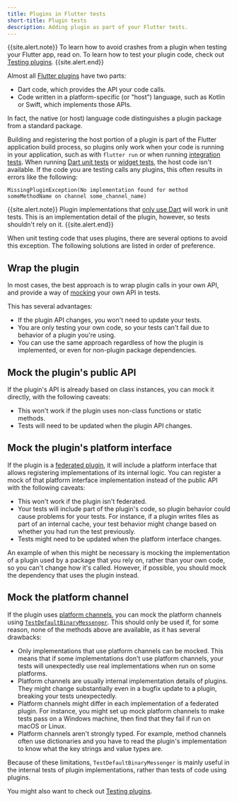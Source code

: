 ```yaml
---
title: Plugins in Flutter tests
short-title: Plugin tests
description: Adding plugin as part of your Flutter tests.
---
```


{{site.alert.note}}
  To learn how to avoid crashes from a plugin when
  testing your Flutter app, read on.
  To learn how to test your plugin code, check out
  [Testing plugins][].
{{site.alert.end}}

[Testing plugins]: {{site.url}}/testing/testing-plugins

Almost all [Flutter plugins][] have two parts:

* Dart code, which provides the API your code calls.
* Code written in a platform-specific (or "host") language,
  such as Kotlin or Swift, which implements those APIs.

In fact, the native (or host) language code distinguishes
a plugin package from a standard package.

[Flutter plugins]: {{site.url}}/packages-and-plugins/using-packages

Building and registering the host portion of a plugin
is part of the Flutter application build process,
so plugins only work when your code is running
in your application, such as with `flutter run`
or when running [integration tests][].
When running [Dart unit tests][] or
[widget tests][], the host code isn't available.
If the code you are testing calls any plugins,
this often results in errors like the following:

```console
MissingPluginException(No implementation found for method someMethodName on channel some_channel_name)
```

[Dart unit tests]: {{site.url}}/cookbook/testing/unit/introduction
[integration tests]: {{site.url}}/cookbook/testing/integration/introduction
[widget tests]: {{site.api}}/flutter/flutter_test/flutter_test-library.html

{{site.alert.note}}
  Plugin implementations that [only use Dart][]
  will work in unit tests. This is an implementation
  detail of the plugin, however,
  so tests shouldn't rely on it.
{{site.alert.end}}

[only use Dart]: {{site.url}}/packages-and-plugins/developing-packages#dart-only-platform-implementations

When unit testing code that uses plugins,
there are several options to avoid this exception.
The following solutions are listed in order of preference.

## Wrap the plugin

In most cases, the best approach is to wrap plugin
calls in your own API,
and provide a way of [mocking][] your own API in tests.

This has several advantages:

* If the plugin API changes,
  you won't need to update your tests.
* You are only testing your own code,
  so your tests can't fail due to behavior of
  a plugin you're using.
* You can use the same approach regardless of
  how the plugin is implemented,
  or even for non-plugin package dependencies.

[mocking]: {{site.url}}/cookbook/testing/unit/mocking

## Mock the plugin's public API

If the plugin's API is already based on class instances,
you can mock it directly, with the following caveats:

* This won't work if the plugin uses
  non-class functions or static methods.
* Tests will need to be updated when
  the plugin API changes.

## Mock the plugin's platform interface

If the plugin is a [federated plugin][],
it will include a platform interface that allows
registering implementations of its internal logic.
You can register a mock of that platform interface
implementation instead of the public API with the
following caveats:

* This won't work if the plugin isn't federated.
* Your tests will include part of the plugin's code,
  so plugin behavior could cause problems for your tests.
  For instance, if a plugin writes files as part of an
  internal cache, your test behavior might change
  based on whether you had run the test previously.
* Tests might need to be updated when the platform interface changes.

An example of when this might be necessary is
mocking the implementation of a plugin used by
a package that you rely on,
rather than your own code,
so you can't change how it's called.
However, if possible,
you should mock the dependency that uses the plugin instead.

[federated plugin]: {{site.url}}/packages-and-plugins/developing-packages#federated-plugins

## Mock the platform channel

If the plugin uses [platform channels][],
you can mock the platform channels using
[`TestDefaultBinaryMessenger`][].
This should only be used if, for some reason,
none of the methods above are available,
as it has several drawbacks:

* Only implementations that use platform channels
  can be mocked. This means that if some implementations
  don't use platform channels,
  your tests will unexpectedly use
  real implementations when run on some platforms.
* Platform channels are usually internal implementation
  details of plugins.
  They might change substantially even
  in a bugfix update to a plugin,
  breaking your tests unexpectedly.
* Platform channels might differ in each implementation
  of a federated plugin. For instance,
  you might set up mock platform channels to
  make tests pass on a Windows machine,
  then find that they fail if run on macOS or Linux.
* Platform channels aren't strongly typed.
  For example, method channels often use dictionaries
  and you have to read the plugin's implementation
  to know what the key strings and value types are.

Because of these limitations, `TestDefaultBinaryMessenger`
is mainly useful in the internal tests
of plugin implementations,
rather than tests of code using plugins.

You might also want to check out
[Testing plugins][].

[platform channels]: {{site.url}}/platform-integration/platform-channels
[`TestDefaultBinaryMessenger`]: {{site.api}}/flutter/flutter_test/TestDefaultBinaryMessenger-class.html
[Testing plugins]: {{site.url}}/testing/testing-plugins

